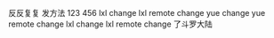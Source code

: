 反反复复
发方法
123
456
lxl change
lxl remote change
yue change
yue remote change
lxl change
lxl remote change
了斗罗大陆